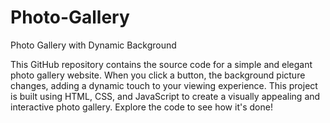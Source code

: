 # Photo-Gallery
Photo Gallery with Dynamic Background

This GitHub repository contains the source code for a simple and elegant photo gallery website. When you click a button, the background picture changes, adding a dynamic touch to your viewing experience. This project is built using HTML, CSS, and JavaScript to create a visually appealing and interactive photo gallery. Explore the code to see how it's done!
